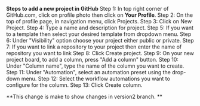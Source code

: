 **Steps to add a new project in GitHub**
Step 1: In top right corner of GitHub.com, click on profile photo then click on **Your Profile**.
Step 2: On the top of profile page, in navigation menu, click  Projects.
Step 3: Click on New Project.
Step 4: Type a name and description for project.
Step 5: If you want to a template then select your desired template from dropdown menu.
Step 6: Under "Visibility" option choose your project either public or private.
Step 7: If you want to link a repository to your project then enter the name of repository you want to link
Step 8: Click Create project.
Step 9: On your new project board, to add a column, press "Add a column" button.
Step 10: Under "Column name", type the name of the column you want to create.
Step 11: Under "Automation", select an automation preset using the drop-down menu.
Step 12: Select the workflow automations you want to configure for the column.
Step 13: Click Create column.

**This change is make to show changes in version2 branch.  **
